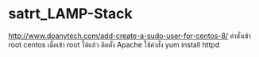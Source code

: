 # satrt_LAMP-Stack
http://www.doanytech.com/add-create-a-sudo-user-for-centos-8/ คำสั่งเข้า root centos
เมื่อเข้า root ได้แล้ว ติดตั้ง Apache ใช้คำสั่ง yum install httpd
